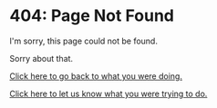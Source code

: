 # 404: Page Not Found

I'm sorry, this page could not be found.

Sorry about that.

<a href="javascript:history.back()">Click here to go back to what you were doing.</a>

<a href="mailto:dave@cognitelabs.com">Click here to let us know what you were trying to do.</a>